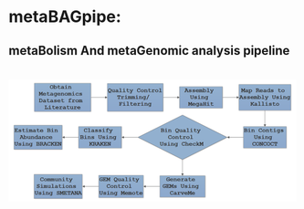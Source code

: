# metaBAGpipe: 
## metaBolism And metaGenomic analysis pipeline 
# ![pipemap_v0.1](pipemap_v0.1.png)
